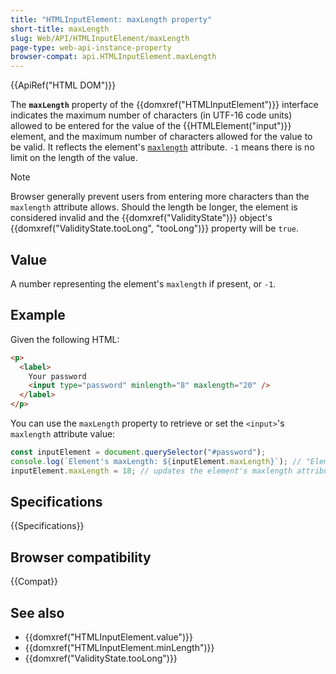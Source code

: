 ```yaml
---
title: "HTMLInputElement: maxLength property"
short-title: maxLength
slug: Web/API/HTMLInputElement/maxLength
page-type: web-api-instance-property
browser-compat: api.HTMLInputElement.maxLength
---
```


{{ApiRef("HTML DOM")}}

The **`maxLength`** property of the {{domxref("HTMLInputElement")}} interface indicates the maximum number of characters (in UTF-16 code units) allowed to be entered for the value of the {{HTMLElement("input")}} element, and the maximum number of characters allowed for the value to be valid. It reflects the element's [`maxlength`](/en-US/docs/Web/HTML/Element/input#maxlength) attribute. `-1` means there is no limit on the length of the value.

> [!NOTE]
> Browser generally prevent users from entering more characters than the `maxlength` attribute allows. Should the length be longer, the element is considered invalid and the {{domxref("ValidityState")}} object's {{domxref("ValidityState.tooLong", "tooLong")}} property will be `true`.

## Value

A number representing the element's `maxlength` if present, or `-1`.

## Example

Given the following HTML:

```html
<p>
  <label>
    Your password
    <input type="password" minlength="8" maxlength="20" />
  </label>
</p>
```

You can use the `maxLength` property to retrieve or set the `<input>`'s `maxlength` attribute value:

```js
const inputElement = document.querySelector("#password");
console.log(`Element's maxLength: ${inputElement.maxLength}`); // "Element's maxlength: 20"
inputElement.maxLength = 18; // updates the element's maxlength attribute value
```

## Specifications

{{Specifications}}

## Browser compatibility

{{Compat}}

## See also

- {{domxref("HTMLInputElement.value")}}
- {{domxref("HTMLInputElement.minLength")}}
- {{domxref("ValidityState.tooLong")}}
